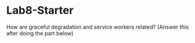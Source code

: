 # Lab8-Starter

How are graceful degradation and service workers related? (Answer this after doing the part below)

